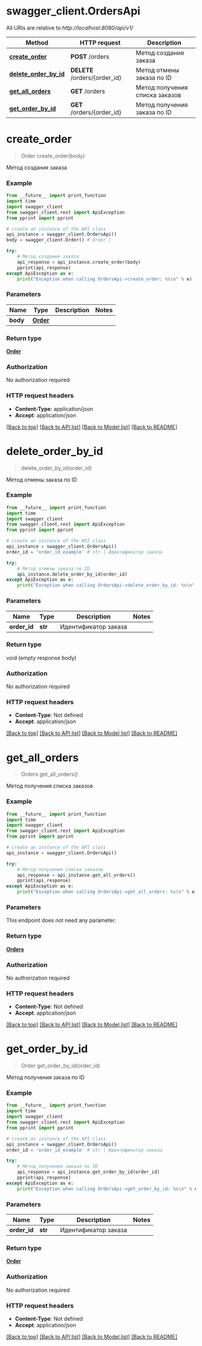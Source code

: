 # swagger_client.OrdersApi

All URIs are relative to *http://localhost:8080/api/v1/*

Method | HTTP request | Description
------------- | ------------- | -------------
[**create_order**](OrdersApi.md#create_order) | **POST** /orders | Метод создания заказа
[**delete_order_by_id**](OrdersApi.md#delete_order_by_id) | **DELETE** /orders/{order_id} | Метод отмены заказа по ID
[**get_all_orders**](OrdersApi.md#get_all_orders) | **GET** /orders | Метод получения списка заказов
[**get_order_by_id**](OrdersApi.md#get_order_by_id) | **GET** /orders/{order_id} | Метод получения заказа по ID

# **create_order**
> Order create_order(body)

Метод создания заказа

### Example
```python
from __future__ import print_function
import time
import swagger_client
from swagger_client.rest import ApiException
from pprint import pprint

# create an instance of the API class
api_instance = swagger_client.OrdersApi()
body = swagger_client.Order() # Order | 

try:
    # Метод создания заказа
    api_response = api_instance.create_order(body)
    pprint(api_response)
except ApiException as e:
    print("Exception when calling OrdersApi->create_order: %s\n" % e)
```

### Parameters

Name | Type | Description  | Notes
------------- | ------------- | ------------- | -------------
 **body** | [**Order**](Order.md)|  | 

### Return type

[**Order**](Order.md)

### Authorization

No authorization required

### HTTP request headers

 - **Content-Type**: application/json
 - **Accept**: application/json

[[Back to top]](#) [[Back to API list]](../README.md#documentation-for-api-endpoints) [[Back to Model list]](../README.md#documentation-for-models) [[Back to README]](../README.md)

# **delete_order_by_id**
> delete_order_by_id(order_id)

Метод отмены заказа по ID

### Example
```python
from __future__ import print_function
import time
import swagger_client
from swagger_client.rest import ApiException
from pprint import pprint

# create an instance of the API class
api_instance = swagger_client.OrdersApi()
order_id = 'order_id_example' # str | Идентификатор заказа

try:
    # Метод отмены заказа по ID
    api_instance.delete_order_by_id(order_id)
except ApiException as e:
    print("Exception when calling OrdersApi->delete_order_by_id: %s\n" % e)
```

### Parameters

Name | Type | Description  | Notes
------------- | ------------- | ------------- | -------------
 **order_id** | **str**| Идентификатор заказа | 

### Return type

void (empty response body)

### Authorization

No authorization required

### HTTP request headers

 - **Content-Type**: Not defined
 - **Accept**: application/json

[[Back to top]](#) [[Back to API list]](../README.md#documentation-for-api-endpoints) [[Back to Model list]](../README.md#documentation-for-models) [[Back to README]](../README.md)

# **get_all_orders**
> Orders get_all_orders()

Метод получения списка заказов

### Example
```python
from __future__ import print_function
import time
import swagger_client
from swagger_client.rest import ApiException
from pprint import pprint

# create an instance of the API class
api_instance = swagger_client.OrdersApi()

try:
    # Метод получения списка заказов
    api_response = api_instance.get_all_orders()
    pprint(api_response)
except ApiException as e:
    print("Exception when calling OrdersApi->get_all_orders: %s\n" % e)
```

### Parameters
This endpoint does not need any parameter.

### Return type

[**Orders**](Orders.md)

### Authorization

No authorization required

### HTTP request headers

 - **Content-Type**: Not defined
 - **Accept**: application/json

[[Back to top]](#) [[Back to API list]](../README.md#documentation-for-api-endpoints) [[Back to Model list]](../README.md#documentation-for-models) [[Back to README]](../README.md)

# **get_order_by_id**
> Order get_order_by_id(order_id)

Метод получения заказа по ID

### Example
```python
from __future__ import print_function
import time
import swagger_client
from swagger_client.rest import ApiException
from pprint import pprint

# create an instance of the API class
api_instance = swagger_client.OrdersApi()
order_id = 'order_id_example' # str | Идентификатор заказа

try:
    # Метод получения заказа по ID
    api_response = api_instance.get_order_by_id(order_id)
    pprint(api_response)
except ApiException as e:
    print("Exception when calling OrdersApi->get_order_by_id: %s\n" % e)
```

### Parameters

Name | Type | Description  | Notes
------------- | ------------- | ------------- | -------------
 **order_id** | **str**| Идентификатор заказа | 

### Return type

[**Order**](Order.md)

### Authorization

No authorization required

### HTTP request headers

 - **Content-Type**: Not defined
 - **Accept**: application/json

[[Back to top]](#) [[Back to API list]](../README.md#documentation-for-api-endpoints) [[Back to Model list]](../README.md#documentation-for-models) [[Back to README]](../README.md)

